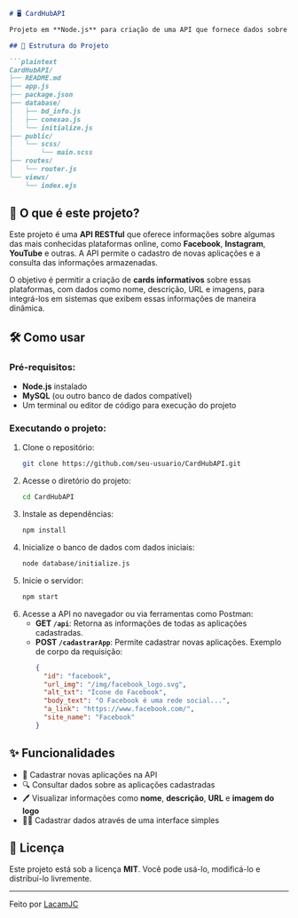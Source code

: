 
```markdown
# 🖥️ CardHubAPI

Projeto em **Node.js** para criação de uma API que fornece dados sobre aplicações web como Facebook, Instagram, YouTube, entre outras.

## 📂 Estrutura do Projeto

```plaintext
CardHubAPI/
├── README.md
├── app.js
├── package.json
├── database/
│   ├── bd_info.js
│   ├── conexao.js
│   └── initialize.js
├── public/
│   └── scss/
│       └── main.scss
├── routes/
│   └── router.js
└── views/
    └── index.ejs
```

## 🚀 O que é este projeto?

Este projeto é uma **API RESTful** que oferece informações sobre algumas das mais conhecidas plataformas online, como **Facebook**, **Instagram**, **YouTube** e outras. A API permite o cadastro de novas aplicações e a consulta das informações armazenadas.

O objetivo é permitir a criação de **cards informativos** sobre essas plataformas, com dados como nome, descrição, URL e imagens, para integrá-los em sistemas que exibem essas informações de maneira dinâmica.

## 🛠️ Como usar

### Pré-requisitos:
- **Node.js** instalado
- **MySQL** (ou outro banco de dados compatível)
- Um terminal ou editor de código para execução do projeto

### Executando o projeto:
1. Clone o repositório:
   ```sh
   git clone https://github.com/seu-usuario/CardHubAPI.git
   ```
2. Acesse o diretório do projeto:
   ```sh
   cd CardHubAPI
   ```
3. Instale as dependências:
   ```sh
   npm install
   ```
4. Inicialize o banco de dados com dados iniciais:
   ```sh
   node database/initialize.js
   ```
5. Inicie o servidor:
   ```sh
   npm start
   ```
6. Acesse a API no navegador ou via ferramentas como Postman:
   - **GET `/api`**: Retorna as informações de todas as aplicações cadastradas.
   - **POST `/cadastrarApp`**: Permite cadastrar novas aplicações. Exemplo de corpo da requisição:
     ```json
     {
       "id": "facebook",
       "url_img": "/img/facebook_logo.svg",
       "alt_txt": "Ícone do Facebook",
       "body_text": "O Facebook é uma rede social...",
       "a_link": "https://www.facebook.com/",
       "site_name": "Facebook"
     }
     ```

## ✨ Funcionalidades
- 📖 Cadastrar novas aplicações na API
- 🔍 Consultar dados sobre as aplicações cadastradas
- 🖊️ Visualizar informações como **nome**, **descrição**, **URL** e **imagem do logo**
- 🧑‍💻 Cadastrar dados através de uma interface simples

## 📜 Licença
Este projeto está sob a licença **MIT**. Você pode usá-lo, modificá-lo e distribuí-lo livremente.

---

Feito por [LacamJC](https://github.com/LacamJC)
```
